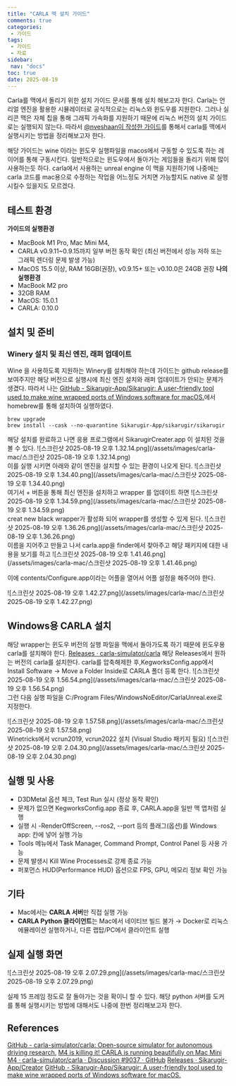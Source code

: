 ```yaml
---
title: "CARLA 맥 설치 가이드"
comments: true
categories:
 - 가이드
tags:
 - 가이드
 - 자료
sidebar:
 nav: "docs"
toc: true
date: 2025-08-19
---
```

Carla를 맥에서 돌리기 위한 설치 가이드 문서를 통해 설치 해보고자 한다.
Carla는 언리얼 엔진을 활용한 시뮬레이터로 공식적으로는 리눅스와 윈도우를 지원한다. 그러나 실리콘 맥은 자체 칩을 통해 그래픽 가속화를 지원하기 때문에 리눅스 버전의 설치 가이드로는 실행되지 않는다. 
따라서 [@nveshaan이 작성한 가이드](https://github.com/carla-simulator/carla/discussions/9037)를 통해서 carla를 맥에서 실행시키는 방법을 정리해보고자 한다.

해당 가이드는 wine 이라는 윈도우 실행파일을 macos에서 구동할 수 있도록 하는 레이어를 통해 구동시킨다. 일반적으로는 윈도우에서 돌아가는 게임들을 돌리기 위해 많이 사용하는듯 하다.
carla에서 사용하는 unreal engine 이 맥을 지원하기에 나중에는 carla 코드를 mac용으로 수정하는 작업을 어느정도 거치면 가능할지도 native 로 실행시킬수 있을지도 모르겠다.

## 테스트 환경
**가이드의 실행환경**
- MacBook M1 Pro, Mac Mini M4, 
- CARLA v0.9.11~0.9.15까지 일부 버전 동작 확인 (최신 버전에서 성능 저하 또는 그래픽 렌더링 문제 발생 가능)
- MacOS 15.5 이상, RAM 16GB(권장), v0.9.15+ 또는 v0.10.0은 24GB 권장
**나의 실행환경**
- MacBook M2 pro
- 32GB RAM
- MacOS: 15.0.1
- CARLA: 0.10.0

## 설치 및 준비
### Winery 설치 및 최신 엔진, 래퍼 업데이트
Wine 을 사용하도록 지원하는 Winery를 설치해야 하는데 가이드는 github release를 보여주지만 해당 버전으로 실행시에 최신 엔진 설치와 래퍼 업데이트가 안되는 문제가 생겼다.
따라서 나는 [GitHub - Sikarugir-App/Sikarugir: A user-friendly tool used to make wine wrapped ports of Windows software for macOS.](https://github.com/Sikarugir-App/Sikarugir)에서 homebrew를 통해 설치하여 실행하였다.

```shell
brew upgrade
brew install --cask --no-quarantine Sikarugir-App/sikarugir/sikarugir
```

해당 설치를 완료하고 나면 응용 프로그램에서 SikarugirCreater.app 이 설치된 것을 볼 수 있다.
![스크린샷 2025-08-19 오후 1.32.14.png](/assets/images/carla-mac/스크린샷 2025-08-19 오후 1.32.14.png)  
이를 실행 시키면 아래와 같이 엔진을 설치할 수 있는 환경이 나오게 된다.
![스크린샷 2025-08-19 오후 1.34.40.png](/assets/images/carla-mac/스크린샷 2025-08-19 오후 1.34.40.png)  
여기서 + 버튼을 통해 최신 엔진을 설치하고 wrapper 를 업데이트 하면
![스크린샷 2025-08-19 오후 1.34.59.png](/assets/images/carla-mac/스크린샷 2025-08-19 오후 1.34.59.png)  
creat new black wrapper가 활성화 되어 wrapper를 생성할 수 있게 된다. 
![스크린샷 2025-08-19 오후 1.36.26.png](/assets/images/carla-mac/스크린샷 2025-08-19 오후 1.36.26.png)  
이름을 지어주고 만들고 나서 carla.app을 finder에서 찾아주고 해당 패키지에 대한 내용을 보기를 하고
![스크린샷 2025-08-19 오후 1.41.46.png](/assets/images/carla-mac/스크린샷 2025-08-19 오후 1.41.46.png)  

이에 contents/Configure.app이라는 어플을 열어서 어플 설정을 해주어야 한다.

![스크린샷 2025-08-19 오후 1.42.27.png](/assets/images/carla-mac/스크린샷 2025-08-19 오후 1.42.27.png)  

## Windows용 CARLA 설치
해당 wrapper는 윈도우 버전의 실행 파일을 맥에서 돌아가도록 하기 때문에 윈도우용 carla를 설치해야 한다.
[Releases · carla-simulator/carla](https://github.com/carla-simulator/carla/releases)
해당 Releases에서 원하는 버전의 carla를 설치한다.
carla를 압축해제한 후,KegworksConfig.app에서 Install Software → Move a Folder Inside로 CARLA 폴더 등록 한다.
![스크린샷 2025-08-19 오후 1.56.54.png](/assets/images/carla-mac/스크린샷 2025-08-19 오후 1.56.54.png)  
그런 다음 실행 파일을 C:/Program Files/WindowsNoEditor/CarlaUnreal.exe로 지정한다.

![스크린샷 2025-08-19 오후 1.57.58.png](/assets/images/carla-mac/스크린샷 2025-08-19 오후 1.57.58.png)        
Winetricks에서 vcrun2019, vcrun2022 설치 (Visual Studio 패키지 필요)
![스크린샷 2025-08-19 오후 2.04.30.png](/assets/images/carla-mac/스크린샷 2025-08-19 오후 2.04.30.png)

## 실행 및 사용
- D3DMetal 옵션 체크, Test Run 실시 (정상 동작 확인)
- 문제가 없으면 KegworksConfig.app 종료 후, CARLA.app을 일반 맥 앱처럼 실행
- 실행 시 -RenderOffScreen, --ros2, --port 등의 플래그(옵션)를 Windows app: 칸에 넣어 실행 가능
- Tools 메뉴에서 Task Manager, Command Prompt, Control Panel 등 사용 가능
- 문제 발생시 Kill Wine Processes로 강제 종료 가능
- 퍼포먼스 HUD(Performance HUD) 옵션으로 FPS, GPU, 메모리 정보 확인 가능

## 기타
- Mac에서는 **CARLA 서버**만 직접 실행 가능
- **CARLA Python 클라이언트**는 Mac에서 네이티브 빌드 불가 → Docker로 리눅스 에뮬레이션 실행하거나, 다른 랩탑/PC에서 클라이언트 실행

## 실제 실행 화면
![스크린샷 2025-08-19 오후 2.07.29.png](/assets/images/carla-mac/스크린샷 2025-08-19 오후 2.07.29.png)

실제 15 프레임 정도로 잘 돌아가는 것을 확이니 할 수 있다. 해당 python 서버를 도커를 통해 실행시키는 방법에 대해서도 나중에 한번 정리해보고자 한다.

## References
[GitHub - carla-simulator/carla: Open-source simulator for autonomous driving research.](https://github.com/carla-simulator/carla)
[M4 is killing it! CARLA is running beautifully on Mac Mini M4 · carla-simulator/carla · Discussion #9037 · GitHub](https://github.com/carla-simulator/carla/discussions/9037)
[Releases · Sikarugir-App/Creator](https://github.com/Sikarugir-App/Creator/releases)
[GitHub - Sikarugir-App/Sikarugir: A user-friendly tool used to make wine wrapped ports of Windows software for macOS.](https://github.com/Sikarugir-App/Sikarugir)
